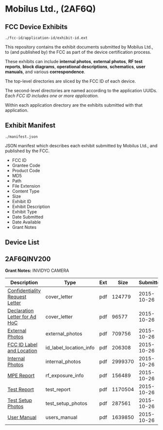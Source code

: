 # Mobilus Ltd., (2AF6Q)
## FCC Device Exhibits

```
./fcc-id/application-id/exhibit-id.ext
```

This repository contains the exhibit documents submitted by Mobilus Ltd., to (and published by) the FCC as part of the device certification process.

These exhibits can include **internal photos**, **external photos**, **RF test reports**, **block diagrams**, **operational descriptions**, **schematics**, **user manuals**, and various **correspondence**.

The top-level directories are sliced by the FCC ID of each device.

The second-level directories are named according to the application UUIDs. *Each FCC ID includes one or more application.*

Within each application directory are the exhibits submitted with that application. 

## Exhibit Manifest

```
./manifest.json
```

JSON manifest which describes each exhibit submitted by Mobilus Ltd., and published by the FCC.

- FCC ID
- Grantee Code
- Product Code
- MD5
- Path
- File Extension
- Content Type
- Size
- Exhibit ID
- Exhibit Description
- Exhibit Type
- Date Submitted
- Date Available
- Grant Notes

## Device List
## 2AF6QINV200
**Grant Notes:** INVIDYO CAMERA

| Description | Type | Ext | Size | Submitted | Available |
| ----------- | ---- | --- | ---- | --------- | --------- |
| [Confidentiality Request Letter](2AF6QINV200/30195f59b8a1311f84f435e5b5044a02/2793122.pdf) | cover_letter | pdf | 124779 | 2015-10-26 | 2015-10-26 |
| [Declaration Letter for Ad HoC](2AF6QINV200/30195f59b8a1311f84f435e5b5044a02/2793123.pdf) | cover_letter | pdf | 96577 | 2015-10-26 | 2015-10-26 |
| [External Photos](2AF6QINV200/30195f59b8a1311f84f435e5b5044a02/2793124.pdf) | external_photos | pdf | 709756 | 2015-10-26 | 2015-10-26 |
| [FCC ID Label and Location](2AF6QINV200/30195f59b8a1311f84f435e5b5044a02/2793126.pdf) | id_label_location_info | pdf | 206308 | 2015-10-26 | 2015-10-26 |
| [Internal Photos](2AF6QINV200/30195f59b8a1311f84f435e5b5044a02/2793125.pdf) | internal_photos | pdf | 2999370 | 2015-10-26 | 2015-10-26 |
| [MPE Report](2AF6QINV200/30195f59b8a1311f84f435e5b5044a02/2793129.pdf) | rf_exposure_info | pdf | 156489 | 2015-10-26 | 2015-10-26 |
| [Test Report](2AF6QINV200/30195f59b8a1311f84f435e5b5044a02/2793127.pdf) | test_report | pdf | 1170504 | 2015-10-26 | 2015-10-26 |
| [Test Setup Photos](2AF6QINV200/30195f59b8a1311f84f435e5b5044a02/2793128.pdf) | test_setup_photos | pdf | 287561 | 2015-10-26 | 2015-10-26 |
| [User Manual](2AF6QINV200/30195f59b8a1311f84f435e5b5044a02/2793130.pdf) | users_manual | pdf | 1639850 | 2015-10-26 | 2015-10-26 |
